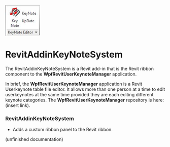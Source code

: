 ![](RevitAddinKeyNoteSystem/images/KNE_ribbon_panel_image1.jpg)
# RevitAddinKeyNoteSystem
The RevitAddinKeyNoteSystem is a Revit add-in that is the Revit ribbon component to the **WpfRevitUserKeynoteManager** application.

In brief, the **WpfRevitUserKeynoteManager** application is a Revit Userkeynote table file editor. It allows more than one person at a time to edit userkeynotes at the same time provided they are each editing different keynote categories. The **WpfRevitUserKeynoteManager** repository is here: (insert link).


### RevitAddinKeyNoteSystem

- 	Adds a custom ribbon panel to the Revit ribbon.

(unfinished documentation)
